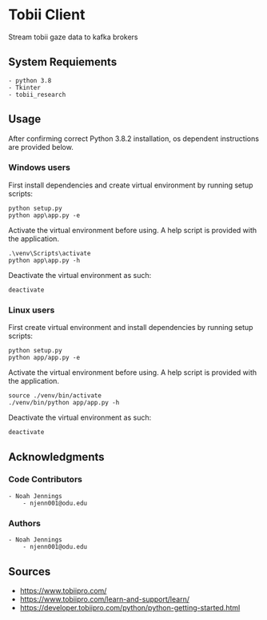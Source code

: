 # Tobii Client 

Stream tobii gaze data to kafka brokers

## System Requiements 
    - python 3.8
    - Tkinter 
    - tobii_research 


## Usage

After confirming correct Python 3.8.2 installation, os dependent instructions are provided below.

### Windows users
First install dependencies and create virtual environment by running setup scripts:

```
python setup.py 
python app\app.py -e
```

Activate the virtual environment before using. A help script is provided with the application.

```
.\venv\Scripts\activate     
python app\app.py -h
```


Deactivate the virtual environment as such:

```
deactivate 
```

### Linux users
First create virtual environment and install dependencies by running setup scripts:

```
python setup.py 
python app/app.py -e 
```

Activate the virtual environment before using. A help script is provided with the application.

```
source ./venv/bin/activate      
./venv/bin/python app/app.py -h
```


Deactivate the virtual environment as such:

```
deactivate 
```


## Acknowledgments


### Code Contributors

    - Noah Jennings 
        - njenn001@odu.edu

### Authors

    - Noah Jennings
        - njenn001@odu.edu

## Sources

- https://www.tobiipro.com/
- https://www.tobiipro.com/learn-and-support/learn/
- https://developer.tobiipro.com/python/python-getting-started.html 